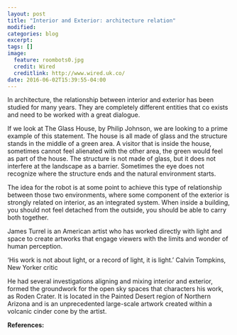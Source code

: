 ```yaml
---
layout: post
title: "Interior and Exterior: architecture relation"
modified:
categories: blog
excerpt:
tags: []
image:
  feature: roombots0.jpg
  credit: Wired
  creditlink: http://www.wired.uk.co/
date: 2016-06-02T15:39:55-04:00
---
```


In architecture, the relationship between interior and exterior has been studied for many years. They are completely different entities that co exists and need to be worked with a great dialogue. 

If we look at The Glass House, by Philip Johnson, we are looking to a prime example of this statement. The house is all made of glass and the structure stands in the middle of a green area. A visitor that is inside the house, sometimes cannot feel alienated with the other area, the green would feel as part of the house. The structure is not made of glass, but it does not interfere at the landscape as a barrier. Sometimes the eye does not recognize where the structure ends and the natural environment starts.

The idea for the robot is at some point to achieve this type of relationship between those two environments, where some component of the exterior is strongly related on interior, as an integrated system. When inside a building, you should not feel detached from the outside, you should be able to carry both together.

James Turrel is an American artist who has worked directly with light and space to create artworks that engage viewers with the limits and wonder of human perception.

‘His work is not about light, or a record of light, it is light.’ Calvin Tompkins, New Yorker critic

He had several investigations aligning and mixing interior and exterior, formed the groundwork for the open sky spaces that characters his work, as Roden Crater.  It is located in the Painted Desert region of Northern Arizona and is an unprecedented large-scale artwork created within a volcanic cinder cone by the artist.




**References:**


[jekyll-gh]: https://github.com/jekyll/jekyll
[jekyll]:    http://jekyllrb.com
